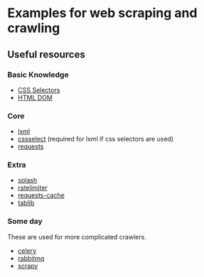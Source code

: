 # Examples for web scraping and crawling

## Useful resources

### Basic Knowledge
- [CSS Selectors](https://www.w3schools.com/cssref/css_selectors.asp)
- [HTML DOM](https://www.w3schools.com/whatis/whatis_htmldom.asp)

### Core
- [lxml](https://lxml.de/)
- [cssselect](https://cssselect.readthedocs.io/en/latest/) (required for lxml if css selectors are used)
- [requests](https://docs.python-requests.org/en/latest/)

### Extra
- [splash](https://splash.readthedocs.io/en/stable/)
- [ratelimiter](https://pypi.org/project/ratelimiter/)
- [requests-cache](https://requests-cache.readthedocs.io/en/stable/)
- [tablib](https://tablib.readthedocs.io/en/stable/)

### Some day
These are used for more complicated crawlers.
- [celery](https://github.com/celery/celery)
- [rabbitmq](https://www.rabbitmq.com/)
- [scrapy](https://scrapy.org/)